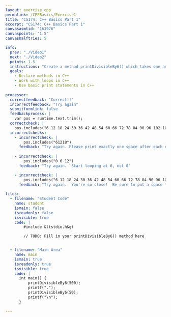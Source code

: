 ```yaml
---
layout: exercise_cpp
permalink: /CPPBasics/Exercise1
title: "CS174: C++ Basics Part 1"
excerpt: "CS174: C++ Basics Part 1"
canvasasmtid: "163976"
canvaspoints: "1.5"
canvashalftries: 5

info:
  prev: "./Video1"
  next: "./Video2"
  points: 1.5
  instructions: "Create a method printDivisibleBy6() which takes one argument, and which prints the numbers from 6 up to and including the specified argument that are divisible by 6.  Put exactly one space after each number.  The modulus % operator may help."
  goals:
    - Declare methods in C++
    - Work with loops in C++
    - Use basic print statements in C++
    
processor:  
  correctfeedback: "Correct!!" 
  incorrectfeedback: "Try again"
  submitformlink: false
  feedbackprocess: | 
    var pos = runtime.text.trim();
  correctcheck: |
    pos.includes("6 12 18 24 30 36 42 48 54 60 66 72 78 84 90 96 102 108 114 120 126 132 138 144 150 156 162 168 174 180 186 192 198 204 210 216 222 228 234 240 246 252 258 264 270 276 282 288 294 300 306 312 318 324 330 336 342 348 354 360 366 372 378 384 390 396 402 408 414 420 426 432 438 444 450 456 462 468 474 480 486 492 498 .6 12 18 24 30 36 42 48") 
  incorrectchecks:
    - incorrectcheck: |
        pos.includes("61218")
      feedback: "Try again. Please print exactly one space after each number."  
    
    - incorrectcheck: |
        pos.includes("0 6 12")
      feedback: "Try again.  Start looping at 6, not 0"

    - incorrectcheck: |
        pos.includes("6 12 18 24 30 36 42 48 54 60 66 72 78 84 90 96 102 108 114 120 126 132 138 144 150 156 162 168 174 180 186 192 198 204 210 216 222 228 234 240 246 252 258 264 270 276 282 288 294 300 306 312 318 324 330 336 342 348 354 360 366 372 378 384 390 396 402 408 414 420 426 432 438 444 450 456 462 468 474 480 486 492 498. 6 12 18 24 30 36 42 48")
      feedback: "Try again.  You're so close!  Be sure to put a space *after* each number instead of before"
 
files:
  - filename: "Student Code"
    name: student
    ismain: false
    isreadonly: false
    isvisible: true
    code: | 
        #include &ltstdio.h&gt

        // TODO: Fill in your printDivisibleBy6() method here


  - filename: "Main Area"
    name: main
    ismain: true
    isreadonly: true
    isvisible: true
    code: | 
      int main() {
          printDivisibleBy6(500);
          printf(".");
          printDivisibleBy6(50);
          printf("\n");
      }
        
---
```

